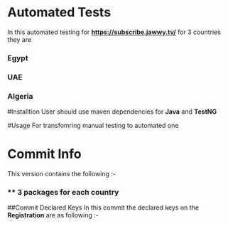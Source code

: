 # Automated Tests 
In this automated testing for **https://subscribe.jawwy.tv/** for 3 countries they are 
### Egypt 
### UAE 
### Algeria 


#Installtion
User should use maven dependencies for **Java** and **TestNG** 

#Usage
For transfomring manual testing to automated one 
# Commit Info 
This version contains  the following :-

###  ** 3 packages for each country 


##Commit Declared Keys
In this commit the declared keys on the **Registration**  are as following :-


